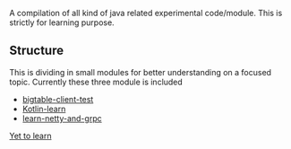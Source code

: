 A compilation of all kind of java related experimental code/module.
This is strictly for learning purpose.

## Structure
This is dividing in small modules for better understanding on a focused topic.
Currently these three module is included
   - [bigtable-client-test](bigtable-client-test)
   - [Kotlin-learn](kotlin-learn)
   - [learn-netty-and-grpc](learn-netty-and-grpc)
   
  

[Yet to learn](TOOD.md)
 